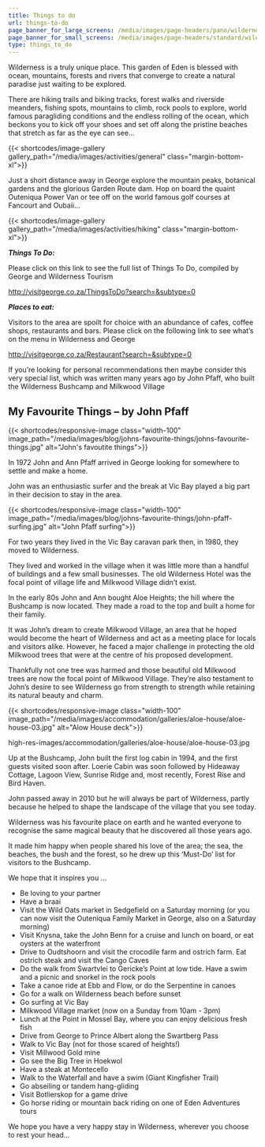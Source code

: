 ```yaml
---
title: Things to do
url: things-to-do
page_banner_for_large_screens: /media/images/page-headers/pano/wilderness-river-forest-and-ocean.jpg
page_banner_for_small_screens: /media/images/page-headers/standard/wilderness-river-forest-and-ocean.jpg
type: things_to_do
---
```

Wilderness is a truly unique place. This garden of Eden is blessed with ocean, mountains, forests and rivers that converge to create a natural paradise just waiting to be explored.

There are hiking trails and biking tracks, forest walks and riverside meanders, fishing spots, mountains to climb, rock pools to explore, world famous paragliding conditions and the endless rolling of the ocean, which beckons you to kick off your shoes and set off along the pristine beaches that stretch as far as the eye can see…

{{< shortcodes/image-gallery gallery_path="/media/images/activities/general" class="margin-bottom-xl">}}

Just a short distance away in George explore the mountain peaks, botanical gardens and the glorious Garden Route dam. Hop on board the quaint Outeniqua Power Van or tee off on the world famous golf courses at Fancourt and Oubaii… 

{{< shortcodes/image-gallery gallery_path="/media/images/activities/hiking"  class="margin-bottom-xl">}}

***Things To Do:***

Please click on this link to see the full list of Things To Do, compiled by George and Wilderness Tourism

<http://visitgeorge.co.za/ThingsToDo?search=&subtype=0>

***Places to eat:***

Visitors to the area are spoilt for choice with an abundance of cafes, coffee shops, restaurants and bars. Please click on the following link to see what’s on the menu in Wilderness and George

<http://visitgeorge.co.za/Restaurant?search=&subtype=0>

If you’re looking for personal recommendations then maybe consider this very special list, which was written many years ago by John Pfaff, who built the Wilderness Bushcamp and Milkwood Village

## My Favourite Things – by John Pfaff

{{< shortcodes/responsive-image class="width-100" image_path="/media/images/blog/johns-favourite-things/johns-favourite-things.jpg" alt="John's favoutite things">}}

In 1972 John and Ann Pfaff arrived in George looking for somewhere to settle and make a home.

John was an enthusiastic surfer and the break at Vic Bay played a big part in their decision to stay in the area.

{{< shortcodes/responsive-image class="width-100" image_path="/media/images/blog/johns-favourite-things/john-pfaff-surfing.jpg" alt="John Pfaff surfing">}}

For two years they lived in the Vic Bay caravan park then, in 1980, they moved to Wilderness.

They lived and worked in the village when it was little more than a handful of buildings and a few small businesses. The old Wilderness Hotel was the focal point of village life and Milkwood Village didn’t exist.

In the early 80s John and Ann bought Aloe Heights; the hill where the Bushcamp is now located. They made a road to the top and built a home for their family. 

It was John’s dream to create Milkwood Village, an area that he hoped would become the heart of Wilderness and act as a meeting place for locals and visitors alike. However, he faced a major challenge in protecting the old Milkwood trees that were at the centre of his proposed development.

Thankfully not one tree was harmed and those beautiful old Milkwood trees are now the focal point of Milkwood Village. They’re also testament to John’s desire to see Wilderness go from strength to strength while retaining its natural beauty and charm.

{{< shortcodes/responsive-image class="width-100" image_path="/media/images/accommodation/galleries/aloe-house/aloe-house-03.jpg" alt="Alow House deck">}}

high-res-images/accommodation/galleries/aloe-house/aloe-house-03.jpg

Up at the Bushcamp, John built the first log cabin in 1994, and the first guests visited soon after. Loerie Cabin was soon followed by Hideaway Cottage, Lagoon View, Sunrise Ridge and, most recently, Forest Rise and Bird Haven.

John passed away in 2010 but he will always be part of Wilderness, partly because he helped to shape the landscape of the village that you see today.

Wilderness was his favourite place on earth and he wanted everyone to recognise the same magical beauty that he discovered all those years ago.

It made him happy when people shared his love of the area; the sea, the beaches, the bush and the forest, so he drew up this ‘Must-Do’ list for visitors to the Bushcamp.

We hope that it inspires you …

* Be loving to your partner
* Have a braai
* Visit the Wild Oats market in Sedgefield on a Saturday morning (or you can now visit the Outeniqua Family Market in George, also on a Saturday morning)
* Visit Knysna, take the John Benn for a cruise and lunch on board, or eat oysters at the waterfront
* Drive to Oudtshoorn and visit the crocodile farm and ostrich farm. Eat ostrich steak and visit the Cango Caves
* Do the walk from Swartvlei to Gericke’s Point at low tide. Have a swim and a picnic and snorkel in the rock pools
* Take a canoe ride at Ebb and Flow, or do the Serpentine in canoes
* Go for a walk on Wilderness beach before sunset
* Go surfing at Vic Bay
* Milkwood Village market (now on a Sunday from 10am - 3pm)
* Lunch at the Point in Mossel Bay, where you can enjoy delicious fresh fish
* Drive from George to Prince Albert along the Swartberg Pass
* Walk to Vic Bay (not for those scared of heights!)
* Visit Millwood Gold mine
* Go see the Big Tree in Hoekwol
* Have a steak at Montecello
* Walk to the Waterfall and have a swim (Giant Kingfisher Trail)
* Go abseiling or tandem hang-gliding
* Visit Botlierskop for a game drive
* Go horse riding or mountain back riding on one of Eden Adventures tours

We hope you have a very happy stay in Wilderness, wherever you choose to rest your head…